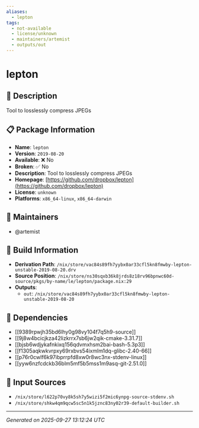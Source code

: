 ```yaml
---
aliases:
  - lepton
tags:
  - not-available
  - license/unknown
  - maintainers/artemist
  - outputs/out
---
```


# lepton

## 📝 Description

Tool to losslessly compress JPEGs

## 📋 Package Information

- **Name**: `lepton`
- **Version**: `2019-08-20`
- **Available**: ❌ No
- **Broken**: ✅ No
- **Description**: Tool to losslessly compress JPEGs
- **Homepage**: [https://github.com/dropbox/lepton](https://github.com/dropbox/lepton)
- **License**: `unknown`
- **Platforms**: `x86_64-linux`, `x86_64-darwin`
## 👥 Maintainers

- @artemist


## 🔧 Build Information

- **Derivation Path**: `/nix/store/vac84s89fh7yybx0ar33cfl5kn8fmwby-lepton-unstable-2019-08-20.drv`
- **Source Position**: `/nix/store/ns30sqxb36k8jrds8z18rv96bpnwc60d-source/pkgs/by-name/le/lepton/package.nix:29`
- **Outputs**:
  - `out`:  `/nix/store/vac84s89fh7yybx0ar33cfl5kn8fmwby-lepton-unstable-2019-08-20`

## 🔗 Dependencies

- [[9389rpwjh35bd6lhy0g98vy104f7q5h9-source]]
- [[9j8w4bcicjkza42lizkrrx7sb6jw2qik-cmake-3.31.7]]
- [[bjsb6wdjykafnkixq156qdvmxhsm2bai-bash-5.3p3]]
- [[f1305aqkwkvrpxy69rxbvs54ixmlm1dq-glibc-2.40-66]]
- [[p76r0cwlf6k97ibprrpfd8xw0r8wc3nx-stdenv-linux]]
- [[yyw6nzfcdckb36blm5mf5b5mss1m9asq-git-2.51.0]]

## 📁 Input Sources

- `/nix/store/l622p70vy8k5sh7y5wizi5f2mic6ynpg-source-stdenv.sh`
- `/nix/store/shkw4qm9qcw5sc5n1k5jznc83ny02r39-default-builder.sh`

---
*Generated on 2025-09-27 13:12:24 UTC*
